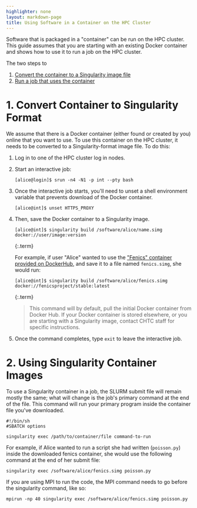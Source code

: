 ```yaml
---
highlighter: none
layout: markdown-page
title: Using Software in a Container on the HPC Cluster
---
```



Software that is packaged in a \"container\" can
be run on the HPC cluster. This guide assumes that you are starting with 
an existing Docker container and shows how to use it to run a job on the HPC cluster. 

The two steps to 
1.  [Convert the container to a Singularity image file](#image)
2.  [Run a job that uses the container](#command)

<a name="image"></a>

**1. Convert Container to Singularity Format**
===================

We assume that there is a Docker container (either found
or created by you) online that you want to use. To use this container 
on the HPC cluster, it needs to be converted to a Singularity-format
image file. To do this: 

1. Log in to one of the HPC cluster log in nodes. 
1. Start an interactive job: 
	```
	[alice@login]$ srun -n4 -N1 -p int --pty bash
	```

1.  Once the interactive job starts, you'll need to unset a shell environment
variable that prevents download of the Docker container. 
	```
	[alice@int]$ unset HTTPS_PROXY
	```

1. Then, save the Docker container to a Singularity image. 
	``` 
	[alice@int]$ singularity build /software/alice/name.simg docker://user/image:version
	```
	{:.term}
	
	For example, if user \"Alice\" wanted to use the [\"Fenics\" container
	provided on DockerHub](https://hub.docker.com/r/fenicsproject/stable),
	and save it to a file named `fenics.simg`, she would run:

	``` 
	[alice@int]$ singularity build /software/alice/fenics.simg docker://fenicsproject/stable:latest
	```
	{:.term}

	> This command will by default, pull the initial Docker container from 
	> Docker Hub. If your Docker container is stored elsewhere, or you are 
	> starting with a Singularity image, contact CHTC staff for specific instructions. 

1. Once the command completes, type `exit` to leave the interactive job. 


<a name="command"></a>

**2. Using Singularity Container Images**
===================

To use a Singularity container in a job, the SLURM submit file will remain mostly the
same; what will change is the job's primary command at the end of the
file. This command will run your primary program inside the container
file you\'ve downloaded.

``` {.sub}
#!/bin/sh
#SBATCH options

singularity exec /path/to/container/file command-to-run
```

For example, if Alice wanted to run a script she had written
(`poisson.py`) inside the downloaded fenics container, she would use the
following command at the end of her submit file:

``` {.sub}
singularity exec /software/alice/fenics.simg poisson.py
```

If you are using MPI to run the code, the MPI command needs to go before 
the singularity command, like so: 

``` {.sub}
mpirun -np 40 singularity exec /software/alice/fenics.simg poisson.py
```
